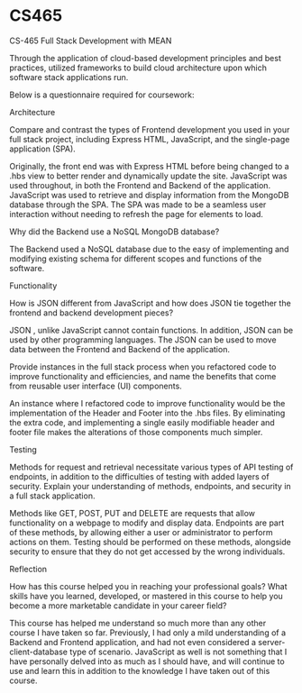# CS465
CS-465 Full Stack Development with MEAN

Through the application of cloud-based development principles and best practices, utilized frameworks to build cloud architecture upon which software stack applications run.

Below is a questionnaire required for coursework:

Architecture

Compare and contrast the types of Frontend development you used in your full stack project, including Express HTML, JavaScript, and the single-page application (SPA).

Originally, the front end was with Express HTML before being changed to a .hbs view to better render and dynamically update the site. JavaScript was used throughout, in both the Frontend and Backend of the application. JavaScript was used to retrieve and display information from the MongoDB database through the SPA. The SPA was made to be a seamless user interaction without needing to refresh the page for elements to load.

Why did the Backend use a NoSQL MongoDB database?

The Backend used a NoSQL database due to the easy of implementing and modifying existing schema for different scopes and functions of the software. &nbsp;

Functionality

How is JSON different from JavaScript and how does JSON tie together the frontend and backend development pieces?

JSON , unlike JavaScript cannot contain functions. In addition, JSON can be used by other programming languages. The JSON can be used to move data between the Frontend and Backend of the application.

Provide instances in the full stack process when you refactored code to improve functionality and efficiencies, and name the benefits that come from reusable user interface (UI) components.

An instance where I refactored code to improve functionality would be the implementation of the Header and Footer into the .hbs files. By eliminating the extra code, and implementing a single easily modifiable header and footer file makes the alterations of those components much simpler.

Testing

Methods for request and retrieval necessitate various types of API testing of endpoints, in addition to the difficulties of testing with added layers of security. Explain your understanding of methods, endpoints, and security in a full stack application.

Methods like GET, POST, PUT and DELETE are requests that allow functionality on a webpage to modify and display data. Endpoints are part of these methods, by allowing either a user or administrator to perform actions on them. Testing should be performed on these methods, alongside security to ensure that they do not get accessed by the wrong individuals.

Reflection

How has this course helped you in reaching your professional goals? What skills have you learned, developed, or mastered in this course to help you become a more marketable candidate in your career field?

This course has helped me understand so much more than any other course I have taken so far. Previously, I had only a mild understanding of a Backend and Frontend application, and had not even considered a server-client-database type of scenario. JavaScript as well is not something that I have personally delved into as much as I should have, and will continue to use and learn this in addition to the knowledge I have taken out of this course.

&nbsp;
